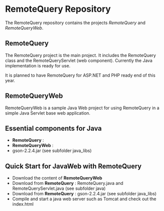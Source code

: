 RemoteQuery Repository
======================

The RemoteQuery repository contains the projects *RemoteQuery* and *RemoteQueryWeb*.

RemoteQuery
-----------

The RemoteQuery project is the main project. It includes the RemoteQuery class and the RemoteQueryServlet (web component).
Currently the Java implementation is ready for use.

It is planned to have RemoteQuery for ASP.NET and PHP ready end of this year.


RemoteQueryWeb
--------------

RemoteQueryWeb is a sample Java Web project for using RemoteQuery in a simple Java Servlet base web application.


Essential components for Java
--------------------

+ **RemoteQuery** : 
+ **RemoteQueryWeb** : 
+ gson-2.2.4.jar (see subfolder java_libs)



Quick Start for JavaWeb with RemoteQuery
----------------------------------------

+ Download the content of **RemoteQueryWeb** 
+ Download from **RemoteQuery** : RemoteQuery.java and RemoteQueryServlet.java (see subfolder java)
+ Download from **RemoteQuery** : gson-2.2.4.jar (see subfolder java_libs)
+ Compile and start a java web server such as Tomcat and check out the index.html


